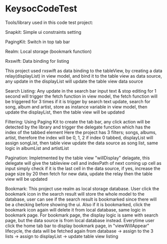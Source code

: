 # KeysocCodeTest
Tools/library used in this code test project:

Snapkit: Simple ui constraints setting

PagingKit: Switch in top tab bar

Realm: Local storage (bookmark function)

Rxswift: Data binding for listing

This project used rxswift as data binding to the tableView, by creating a data relay(displayList) in view model, and bind it to the table view as data source, any update in the displayList will update the table view data source 

Search Listing: Any update in the search bar input text & stop editing for 1 second will trigger the fetch function in view model, the fetch function will be triggered for 3 times if it is trigger by search text update, search for song, album and artist, store as instance variable in view model, then update the displayList, then the table view will be updated

Filtering: Using Paging Kit to create the tab bar, any click action will be detected by the library and trigger the delegate function which has the index of the tabbed element
Here the project has 3 filters; songs, albums, artist, therefore the index will be 0, 1, 2
if index 0 tabbed, displayList will assign songList, then table view update the data source as song list, same logic in albumList and artistList

Pagination: Impletmented by the table view "willDisplay" delagate, this delegate will give the tableview cell and indexPath of next coming up cell as input
simply check if it is the last cell in the data source, if yes, increase the page size by 20 then fetch for new data, update the relay then the table view will be updated

Bookmark: This project use realm as local storage database. 
User click the bookmark icon in the search result will store the whole model to the database, user can see if the search result is bookmarked since there will be a checking before showing the ui.
Also if it is bookmarked, click the bookmark icon again will delete it from local database, same logic in bookmark page.
For bookmark page, the display logic is same with search page, but the data source is from local database instead.
Everytime user click the home tab bar to display bookmark page, in "viewWillAppear" lifecycle, the data will be fetched again from database -> assign to the 3 lists -> assign to displayList -> update table view listing
